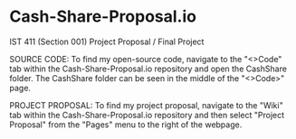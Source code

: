 # Cash-Share-Proposal.io
IST 411 (Section 001) Project Proposal / Final Project

SOURCE CODE: 
To find my open-source code, navigate to the "<>Code" tab within the Cash-Share-Proposal.io repository and open the CashShare folder. The CashShare folder can be seen in the middle of the "<>Code>" page.


PROJECT PROPOSAL: 
To find my project proposal, navigate to the "Wiki" tab within the Cash-Share-Proposal.io repository and then select "Project Proposal" from the "Pages" menu to the right of the webpage.
